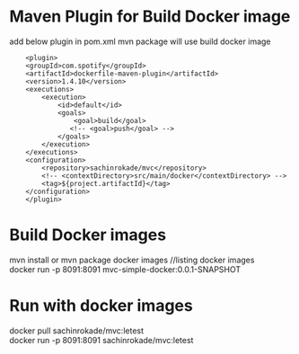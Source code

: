 # Maven Plugin for Build Docker image

add below plugin in pom.xml
mvn package will use build docker image

```
    <plugin>
	<groupId>com.spotify</groupId>
	<artifactId>dockerfile-maven-plugin</artifactId>
	<version>1.4.10</version>
	<executions>
		<execution>
			<id>default</id>
			<goals>
				<goal>build</goal>
			   <!-- <goal>push</goal> -->
			</goals>
		</execution>
	</executions>
	<configuration>
		<repository>sachinrokade/mvc</repository>
		<!-- <contextDirectory>src/main/docker</contextDirectory> -->
		<tag>${project.artifactId}</tag>
	</configuration>
    </plugin>
```

# Build Docker images
mvn install or mvn package
docker images //listing docker images </br> docker run -p 8091:8091 mvc-simple-docker:0.0.1-SNAPSHOT



# Run with docker images
docker pull sachinrokade/mvc:letest</br>docker run -p 8091:8091 sachinrokade/mvc:letest
